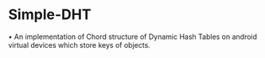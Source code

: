 Simple-DHT
==========

•	An implementation of Chord structure of Dynamic Hash Tables on android virtual devices which store keys of objects.
